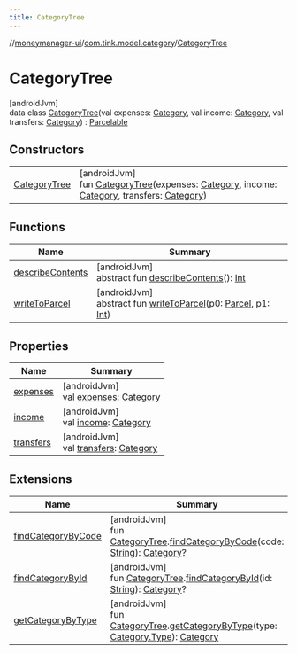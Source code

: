 ```yaml
---
title: CategoryTree
---
```

//[moneymanager-ui](../../../index.html)/[com.tink.model.category](../index.html)/[CategoryTree](index.html)



# CategoryTree



[androidJvm]\
data class [CategoryTree](index.html)(val expenses: [Category](../-category/index.html), val income: [Category](../-category/index.html), val transfers: [Category](../-category/index.html)) : [Parcelable](https://developer.android.com/reference/kotlin/android/os/Parcelable.html)



## Constructors


| | |
|---|---|
| [CategoryTree](-category-tree.html) | [androidJvm]<br>fun [CategoryTree](-category-tree.html)(expenses: [Category](../-category/index.html), income: [Category](../-category/index.html), transfers: [Category](../-category/index.html)) |


## Functions


| Name | Summary |
|---|---|
| [describeContents](../../com.tink.service.provider/-provider-filter/index.html#-1578325224%2FFunctions%2F1000845458) | [androidJvm]<br>abstract fun [describeContents](../../com.tink.service.provider/-provider-filter/index.html#-1578325224%2FFunctions%2F1000845458)(): [Int](https://kotlinlang.org/api/latest/jvm/stdlib/kotlin/-int/index.html) |
| [writeToParcel](../../com.tink.service.provider/-provider-filter/index.html#-1754457655%2FFunctions%2F1000845458) | [androidJvm]<br>abstract fun [writeToParcel](../../com.tink.service.provider/-provider-filter/index.html#-1754457655%2FFunctions%2F1000845458)(p0: [Parcel](https://developer.android.com/reference/kotlin/android/os/Parcel.html), p1: [Int](https://kotlinlang.org/api/latest/jvm/stdlib/kotlin/-int/index.html)) |


## Properties


| Name | Summary |
|---|---|
| [expenses](expenses.html) | [androidJvm]<br>val [expenses](expenses.html): [Category](../-category/index.html) |
| [income](income.html) | [androidJvm]<br>val [income](income.html): [Category](../-category/index.html) |
| [transfers](transfers.html) | [androidJvm]<br>val [transfers](transfers.html): [Category](../-category/index.html) |


## Extensions


| Name | Summary |
|---|---|
| [findCategoryByCode](../../se.tink.commons.extensions/find-category-by-code.html) | [androidJvm]<br>fun [CategoryTree](index.html).[findCategoryByCode](../../se.tink.commons.extensions/find-category-by-code.html)(code: [String](https://kotlinlang.org/api/latest/jvm/stdlib/kotlin/-string/index.html)): [Category](../-category/index.html)? |
| [findCategoryById](../../se.tink.commons.extensions/find-category-by-id.html) | [androidJvm]<br>fun [CategoryTree](index.html).[findCategoryById](../../se.tink.commons.extensions/find-category-by-id.html)(id: [String](https://kotlinlang.org/api/latest/jvm/stdlib/kotlin/-string/index.html)): [Category](../-category/index.html)? |
| [getCategoryByType](../../se.tink.commons.extensions/get-category-by-type.html) | [androidJvm]<br>fun [CategoryTree](index.html).[getCategoryByType](../../se.tink.commons.extensions/get-category-by-type.html)(type: [Category.Type](../-category/-type/index.html)): [Category](../-category/index.html) |

